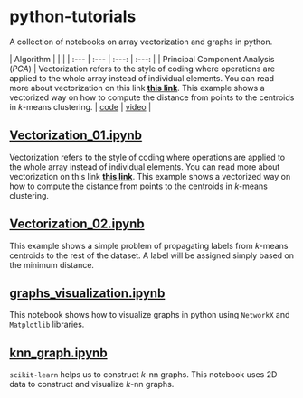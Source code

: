 # python-tutorials
A collection of notebooks on array vectorization and graphs in python.

| Algorithm |&nbsp;|&nbsp;|
| :--- | :--- | :---: | :---: |
| Principal Component Analysis ($PCA$) | Vectorization refers to the style of coding where operations are applied to the whole array instead of individual elements. You can read more about vectorization on this link __[this link](https://en.wikipedia.org/wiki/Array_programming)__. This example shows a vectorized way on how to compute the distance from points to the centroids in $k$-means clustering. | [code](https://github.com/mashaan14/only-numpy/blob/main/only_numpy_pca.ipynb) | [video](https://youtube.com/shorts/K4GjsVPy9KY?feature=share) |

## [Vectorization_01.ipynb](https://github.com/mashaan14/python-tutorials/blob/main/Vectorization_01.ipynb)
Vectorization refers to the style of coding where operations are applied to the whole array instead of individual elements. You can read more about vectorization on this link __[this link](https://en.wikipedia.org/wiki/Array_programming)__.
This example shows a vectorized way on how to compute the distance from points to the centroids in $k$-means clustering.

## [Vectorization_02.ipynb](https://github.com/mashaan14/python-tutorials/blob/main/Vectorization_02.ipynb)
This example shows a simple problem of propagating labels from $k$-means centroids to the rest of the dataset. A label will be assigned simply based on the minimum distance.

## [graphs_visualization.ipynb](https://github.com/mashaan14/python-tutorials/blob/main/graphs_visualization.ipynb)
This notebook shows how to visualize graphs in python using `NetworkX` and `Matplotlib` libraries.

## [knn_graph.ipynb](https://github.com/mashaan14/python-tutorials/blob/main/knn_graph.ipynb)
`scikit-learn` helps us to construct $k$-nn graphs. This notebook uses 2D data to construct and visualize $k$-nn graphs.
